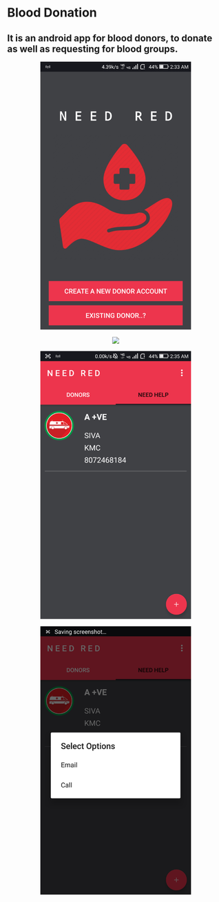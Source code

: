 # Blood Donation
## It is an android app for blood donors, to donate as well as requesting for blood groups.
<p align="center">
  <img src="https://github.com/Md-Mahedi-Hassan/BloodDonation/blob/master/Screenshot_2018-01-28-02-33-51.png" width="350"/>
 </p>

<p align="center">
  <img src="https://github.com/SMd-Mahedi-Hassan/BloodDonation/blob/master/Screenshot_2018-01-28-02-35-03.png" width="350"/>
 </p>
 <p align="center">
  <img src="https://github.com/Md-Mahedi-Hassan/BloodDonation/blob/master/Screenshot_2018-01-28-02-35-16.png" width="350"/>
 </p>
 <p align="center">
  <img src="https://github.com/Md-Mahedi-Hassan/BloodDonation/blob/master/Screenshot_2018-01-28-02-35-22.png" width="350"/>
 </p>

